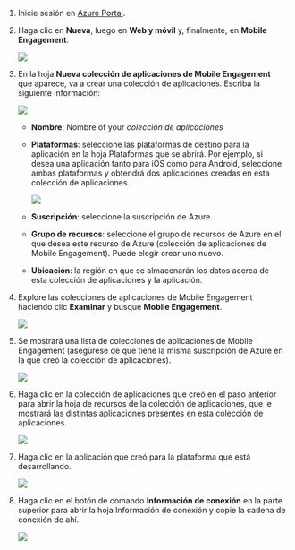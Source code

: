 
1. Inicie sesión en [Azure Portal](https://portal.azure.com).
2. Haga clic en **Nueva**, luego en **Web y móvil** y, finalmente, en **Mobile Engagement**.
   
    ![](./media/mobile-engagement-create-app-in-portal-new/browse-azme-extension.png)
3. En la hoja **Nueva colección de aplicaciones de Mobile Engagement** que aparece, va a crear una colección de aplicaciones. Escriba la siguiente información:
   
    ![](./media/mobile-engagement-create-app-in-portal-new/new-azme-app.png)
   
   * **Nombre**: Nombre of your *colección de aplicaciones* 
   * **Plataformas**: seleccione las plataformas de destino para la aplicación en la hoja Plataformas que se abrirá. Por ejemplo, si desea una aplicación tanto para iOS como para Android, seleccione ambas plataformas y obtendrá dos aplicaciones creadas en esta colección de aplicaciones. 
     
      ![](./media/mobile-engagement-create-app-in-portal-new/choose-platform.png)
   * **Suscripción**: seleccione la suscripción de Azure. 
   * **Grupo de recursos**: seleccione el grupo de recursos de Azure en el que desea este recurso de Azure (colección de aplicaciones de Mobile Engagement). Puede elegir crear uno nuevo.  
   * **Ubicación**: la región en que se almacenarán los datos acerca de esta colección de aplicaciones y la aplicación.
4. Explore las colecciones de aplicaciones de Mobile Engagement haciendo clic **Examinar** y busque **Mobile Engagement**.
   
    ![](./media/mobile-engagement-create-app-in-portal-new/browse-mobile-engagement-menu.png)
5. Se mostrará una lista de colecciones de aplicaciones de Mobile Engagement (asegúrese de que tiene la misma suscripción de Azure en la que creó la colección de aplicaciones).
   
    ![](./media/mobile-engagement-create-app-in-portal-new/browse-mobile-engagement.png)
6. Haga clic en la colección de aplicaciones que creó en el paso anterior para abrir la hoja de recursos de la colección de aplicaciones, que le mostrará las distintas aplicaciones presentes en esta colección de aplicaciones. 
   
    ![](./media/mobile-engagement-create-app-in-portal-new/mobile-engagement-app-collection.png)
7. Haga clic en la aplicación que creó para la plataforma que está desarrollando. 
   
    ![](./media/mobile-engagement-create-app-in-portal-new/mobile-engagement-app.png)
8. Haga clic en el botón de comando **Información de conexión** en la parte superior para abrir la hoja Información de conexión y copie la cadena de conexión de ahí. 
   
    ![](./media/mobile-engagement-create-app-in-portal-new/app-connection-info.png)

